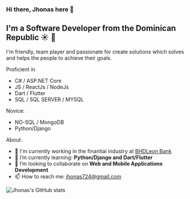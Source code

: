 ### Hi there, Jhonas here 👋
## I'm a Software Developer from the Dominican Republic ☀️ 🌴
I'm friendly, team player and passionate for create solutions which solves and helps the people to achieve their goals.

Proficient in
- C# / ASP.NET Core
- JS / ReactJs / NodeJs
- Dart / Flutter
- SQL / SQL SERVER / MYSQL

Novice:
- NO-SQL / MongoDB
- Python/Django

About:
- 🔭 I'm currently working in the finantial industry at [BHDLeon Bank](https://www.bhdleon.com.do/)
- 🌱 I’m currently learning: __Python/Django and Dart/Flutter__
- 👯 I’m looking to collaborate on __Web and Mobile Applications Development__
- 📫 How to reach me: jhonas724@gmail.com

![Jhonas's GitHub stats](https://github-readme-stats.vercel.app/api?username=JhonasV&show_icons=true)

